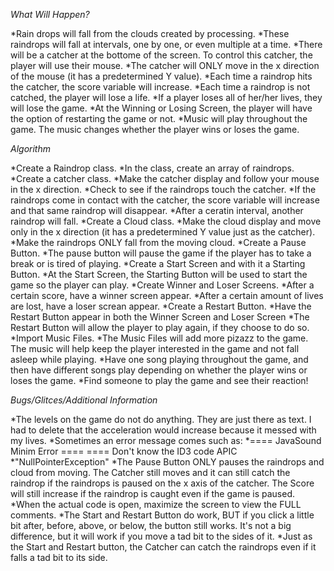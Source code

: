 *What Will Happen?*

*Rain drops will fall from the clouds created by processing.
*These raindrops will fall at intervals, one by one, or even multiple at a time.
*There will be a catcher at the bottome of the screen. To control this catcher, the player will use their mouse.
*The catcher will ONLY move in the x direction of the mouse (it has a predetermined Y value).
*Each time a raindrop hits the catcher, the score variable will increase. 
*Each time a raindrop is not catched, the player will lose a life.
*If a player loses all of her/her lives, they will lose the game.
*At the Winning or Losing Screen, the player will have the option of restarting the game or not.
*Music will play throughout the game. The music changes whether the player wins or loses the game.


*Algorithm*

*Create a Raindrop class.
*In the class, create an array of raindrops.
*Create a catcher class.
*Make the catcher display and follow your mouse in the x direction.
*Check to see if the raindrops touch the catcher.
*If the raindrops come in contact with the catcher, the score variable will increase and that same raindrop will disappear.
*After a ceratin interval, another raindrop will fall.
*Create a Cloud class.
*Make the cloud display and move only in the x direction (it has a predetermined Y value just as the catcher).
*Make the raindrops ONLY fall from the moving cloud.
*Create a Pause Button.
*The pause button will pause the game if the player has to take a break or is tired of playing.
*Create a Start Screen and with it a Starting Button.
*At the Start Screen, the Starting Button will be used to start the game so the player can play.
*Create Winner and Loser Screens.
*After a certain score, have a winner screen appear.
*After a certain amount of lives are lost, have a loser screan appear.
*Create a Restart Button.
*Have the Restart Button appear in both the Winner Screen and Loser Screen
*The Restart Button will allow the player to play again, if they choose to do so.
*Import Music Files.
*The Music Files will add more pizazz to the game. The music will help keep the player interested in the game and not fall asleep while playing.
*Have one song playing throughout the game, and then have different songs play depending on whether the player wins or loses the game.
*Find someone to play the game and see their reaction!


*Bugs/Glitces/Additional Information*

*The levels on the game do not do anything. They are just there as text. I had to delete that the acceleration would increase because it messed with my lives.
*Sometimes an error message comes such as:
             *==== JavaSound Minim Error ====
              ==== Don't know the ID3 code APIC
             *"NullPointerException"
*The Pause Button ONLY pauses the raindrops and cloud from moving. The Catcher still moves and it can still catch the raindrop if the raindrops is paused on the x axis of the catcher. The Score will still increase if the raindrop is caught even if the game is paused.
*When the actual code is open, maximize the screen to view the FULL comments.
*The Start and Restart Button do work, BUT if you click a little bit after, before, above, or below, the button still works. It's not a big difference, but it will work if you move a tad bit to the sides of it.
*Just as the Start and Restart button, the Catcher can catch the raindrops even if it falls a tad bit to its side.

